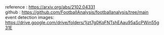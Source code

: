 reference : https://arxiv.org/abs/2102.04331 <br>
github : https://github.com/FootballAnalysis/footballanalysis/tree/main
event detection images: https://drive.google.com/drive/folders/1jzt7g0KqFNTshEAau95aScPWin55g31E